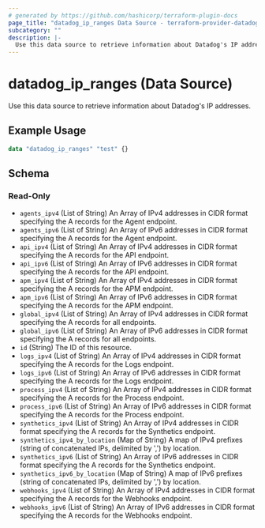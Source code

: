 ```yaml
---
# generated by https://github.com/hashicorp/terraform-plugin-docs
page_title: "datadog_ip_ranges Data Source - terraform-provider-datadog"
subcategory: ""
description: |-
  Use this data source to retrieve information about Datadog's IP addresses.
---
```


# datadog_ip_ranges (Data Source)

Use this data source to retrieve information about Datadog's IP addresses.

## Example Usage

```terraform
data "datadog_ip_ranges" "test" {}
```

<!-- schema generated by tfplugindocs -->
## Schema

### Read-Only

- `agents_ipv4` (List of String) An Array of IPv4 addresses in CIDR format specifying the A records for the Agent endpoint.
- `agents_ipv6` (List of String) An Array of IPv6 addresses in CIDR format specifying the A records for the Agent endpoint.
- `api_ipv4` (List of String) An Array of IPv4 addresses in CIDR format specifying the A records for the API endpoint.
- `api_ipv6` (List of String) An Array of IPv6 addresses in CIDR format specifying the A records for the API endpoint.
- `apm_ipv4` (List of String) An Array of IPv4 addresses in CIDR format specifying the A records for the APM endpoint.
- `apm_ipv6` (List of String) An Array of IPv6 addresses in CIDR format specifying the A records for the APM endpoint.
- `global_ipv4` (List of String) An Array of IPv4 addresses in CIDR format specifying the A records for all endpoints.
- `global_ipv6` (List of String) An Array of IPv6 addresses in CIDR format specifying the A records for all endpoints.
- `id` (String) The ID of this resource.
- `logs_ipv4` (List of String) An Array of IPv4 addresses in CIDR format specifying the A records for the Logs endpoint.
- `logs_ipv6` (List of String) An Array of IPv6 addresses in CIDR format specifying the A records for the Logs endpoint.
- `process_ipv4` (List of String) An Array of IPv4 addresses in CIDR format specifying the A records for the Process endpoint.
- `process_ipv6` (List of String) An Array of IPv6 addresses in CIDR format specifying the A records for the Process endpoint.
- `synthetics_ipv4` (List of String) An Array of IPv4 addresses in CIDR format specifying the A records for the Synthetics endpoint.
- `synthetics_ipv4_by_location` (Map of String) A map of IPv4 prefixes (string of concatenated IPs, delimited by ',') by location.
- `synthetics_ipv6` (List of String) An Array of IPv6 addresses in CIDR format specifying the A records for the Synthetics endpoint.
- `synthetics_ipv6_by_location` (Map of String) A map of IPv6 prefixes (string of concatenated IPs, delimited by ',') by location.
- `webhooks_ipv4` (List of String) An Array of IPv4 addresses in CIDR format specifying the A records for the Webhooks endpoint.
- `webhooks_ipv6` (List of String) An Array of IPv6 addresses in CIDR format specifying the A records for the Webhooks endpoint.


